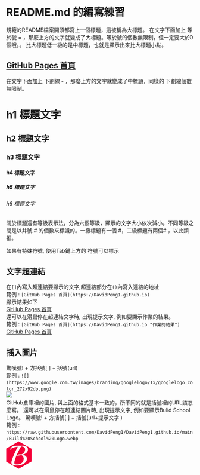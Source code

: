 README.md 的編寫練習
==================================================
規範的README檔案開頭都寫上一個標題，這被稱為大標題。
在文字下面加上 等於號 = ，那麼上方的文字就變成了大標題。等於號的個數無限制，但一定要大於0個哦。。
比大標題低一級的是中標題，也就是顯示出來比大標題小點。


[GitHub Pages 首頁](https://DavidPeng1.github.io)
--------------------------------------------------
在文字下面加上 下劃線 - ，那麼上方的文字就變成了中標題，同樣的 下劃線個數無限制。


# h1 標題文字
## h2 標題文字
### h3 標題文字
#### h4 標題文字
##### h5 標題文字
###### h6 標題文字

關於標題還有等級表示法，分為六個等級，顯示的文字大小依次減小。不同等級之間是以井號  #  的個數來標識的。一級標題有一個 #，二級標題有兩個# ，以此類推。

如果有特殊符號, 使用Tab鍵上方的`符號可以標示

文字超連結
-----------------------------------------
在`[]`內寫入超連結要顯示的文字,超連結部分在`()`內寫入連結的地址
<br>
範例 : `[GitHub Pages 首頁](https://DavidPeng1.github.io)`
<br>
顯示結果如下
<br>
[GitHub Pages 首頁](https://DavidPeng1.github.io)
<br>
還可以在滑鼠停在超連結文字時, 出現提示文字, 例如要顯示作業的結果。
<br>
範例 : `[GitHub Pages 首頁](https://DavidPeng1.github.io "作業的結果")`
<br>
[GitHub Pages 首頁](https://DavidPeng1.github.io "作業的結果")


插入圖片
---------------------------------------------
驚嘆號! + 方括號[ ] + 括號(url) 
<br>
範例 : `![](https://www.google.com.tw/images/branding/googlelogo/1x/googlelogo_color_272x92dp.png)`
<br>
![](https://www.google.com.tw/images/branding/googlelogo/1x/googlelogo_color_272x92dp.png)
<br>
GitHub倉庫裡的圖片, 與上面的格式基本一致的，所不同的就是括號裡的URL該怎麼寫。
還可以在滑鼠停在超連結圖片時, 出現提示文字, 例如要顯示Bulid School Logo。
驚嘆號! + 方括號[ ] + 括號(url+提示文字 ) 
<br>
範例 : `https://raw.githubusercontent.com/DavidPeng1/DavidPeng1.github.io/main/Build%20School%20Logo.webp`
<br>
![](https://raw.githubusercontent.com/DavidPeng1/DavidPeng1.github.io/main/Build%20School%20Logo.webp "Bulid School Logo")





